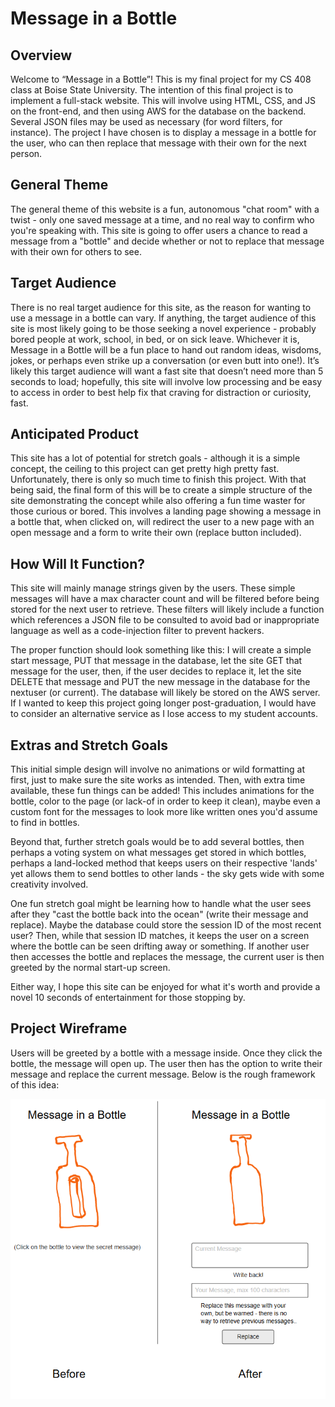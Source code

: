 # Message in a Bottle

## Overview

Welcome to “Message in a Bottle”! This is my final project for my CS 408 class at Boise State University. The intention of this
final project is to implement a full-stack website. This will involve using HTML, CSS, and JS on the front-end, and then using
AWS for the database on the backend. Several JSON files may be used as necessary (for word filters, for instance). The project
I have chosen is to display a message in a bottle for the user, who can then replace that message with their own for the next
person.

## General Theme

The general theme of this website is a fun, autonomous "chat room" with a twist - only one saved message at a time, and no real 
way to confirm who you're speaking with. This site is going to offer users a chance to read a message from a "bottle" and decide 
whether or not to replace that message with their own for others to see. 

## Target Audience

There is no real target audience for this site, as the reason for wanting to use a message in a bottle can vary. If anything, 
the target audience of this site is most likely going to be those seeking a novel experience - probably bored people at work, 
school, in bed, or on sick leave. Whichever it is, Message in a Bottle will be a fun place to hand out random ideas, wisdoms, 
jokes, or perhaps even strike up a conversation (or even butt into one!). It’s likely this target audience will want a fast 
site that doesn’t need more than 5 seconds to load; hopefully, this site will involve low processing and be easy to access in 
order to best help fix that craving for distraction or curiosity, fast.

## Anticipated Product

This site has a lot of potential for stretch goals - although it is a simple concept, the ceiling to this project can get pretty 
high pretty fast. Unfortunately, there is only so much time to finish this project. With that being said, the final form of
this will be to create a simple structure of the site demonstrating the concept while also offering a fun time waster for those
curious or bored. This involves a landing page showing a message in a bottle that, when clicked on, will redirect the user to a
new page with an open message and a form to write their own (replace button included).

## How Will It Function?

This site will mainly manage strings given by the users. These simple messages will have a max character count and will be 
filtered before being stored for the next user to retrieve. These filters will likely include a function which references a 
JSON file to be consulted to avoid bad or inappropriate language as well as a code-injection filter to prevent hackers.

The proper function should look something like this: I will create a simple start message, PUT that message in the database, 
let the site GET that message for the user, then, if the user decides to replace it, let the site DELETE that message and PUT 
the new message in the database for the nextuser (or current). The database will likely be stored on the AWS server. If I 
wanted to keep this project going longer post-graduation, I would have to consider an alternative service as I lose access to 
my student accounts.

## Extras and Stretch Goals

This initial simple design will involve no animations or wild formatting at first, just to make sure the site works as intended. Then, 
with extra time available, these fun things can be added! This includes animations for the bottle, color to the page (or lack-of in 
order to keep it clean), maybe even a custom font for the messages to look more like written ones you'd assume to find in bottles.

Beyond that, further stretch goals would be to add several bottles, then perhaps a voting system on what messages get stored in which 
bottles, perhaps a land-locked method that keeps users on their respective 'lands' yet allows them to send bottles to other 
lands - the sky gets wide with some creativity involved.

One fun stretch goal might be learning how to handle what the user sees after they "cast the bottle back
into the ocean" (write their message and replace). Maybe the database could store the session ID of the most recent user?
Then, while that session ID matches, it keeps the user on a screen where the bottle can be seen drifting away or something.
If another user then accesses the bottle and replaces the message, the current user is then greeted by the normal start-up
screen.

Either way, I hope this site can be enjoyed for what it's worth and provide a novel 10 seconds of entertainment for those stopping by.


## Project Wireframe

Users will be greeted by a bottle with a message inside. Once they click the bottle, the message will open up. The user then
has the option to write their message and replace the current message. Below is the rough framework of this idea:

![wireframe](/img/moqup.png)
